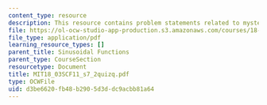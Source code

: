 ```yaml
---
content_type: resource
description: This resource contains problem statements related to mystery of sinusoid.
file: https://ol-ocw-studio-app-production.s3.amazonaws.com/courses/18-03sc-differential-equations-fall-2011/d3be6620fb48b2905d3ddc9acbb81a64_MIT18_03SCF11_s7_2quizq.pdf
file_type: application/pdf
learning_resource_types: []
parent_title: Sinusoidal Functions
parent_type: CourseSection
resourcetype: Document
title: MIT18_03SCF11_s7_2quizq.pdf
type: OCWFile
uid: d3be6620-fb48-b290-5d3d-dc9acbb81a64
---
```

